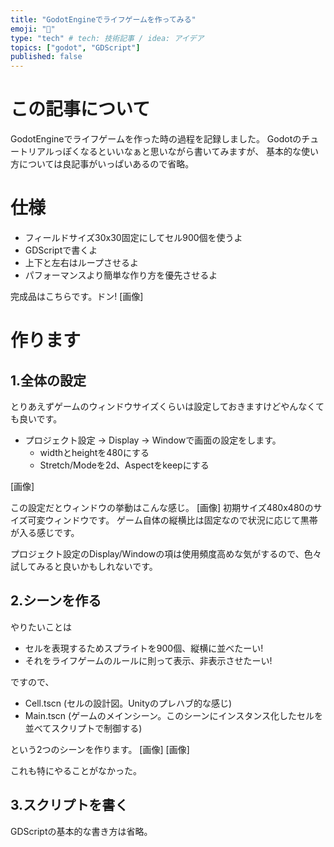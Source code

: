 ```yaml
---
title: "GodotEngineでライフゲームを作ってみる"
emoji: "🎉"
type: "tech" # tech: 技術記事 / idea: アイデア
topics: ["godot", "GDScript"]
published: false
---
```

# この記事について
GodotEngineでライフゲームを作った時の過程を記録しました。
Godotのチュートリアルっぽくなるといいなぁと思いながら書いてみますが、
基本的な使い方については良記事がいっぱいあるので省略。

# 仕様
- フィールドサイズ30x30固定にしてセル900個を使うよ
- GDScriptで書くよ
- 上下と左右はループさせるよ 
- パフォーマンスより簡単な作り方を優先させるよ

完成品はこちらです。ドン!
[画像]

# 作ります
## 1.全体の設定
とりあえずゲームのウィンドウサイズくらいは設定しておきますけどやんなくても良いです。

- プロジェクト設定 -> Display -> Windowで画面の設定をします。
    - widthとheightを480にする
    - Stretch/Modeを2d、Aspectをkeepにする

[画像]

この設定だとウィンドウの挙動はこんな感じ。
[画像]
初期サイズ480x480のサイズ可変ウィンドウです。
ゲーム自体の縦横比は固定なので状況に応じて黒帯が入る感じです。

プロジェクト設定のDisplay/Windowの項は使用頻度高めな気がするので、色々試してみると良いかもしれないです。

## 2.シーンを作る
やりたいことは

- セルを表現するためスプライトを900個、縦横に並べたーい!
- それをライフゲームのルールに則って表示、非表示させたーい!

ですので、
- Cell.tscn (セルの設計図。Unityのプレハブ的な感じ)
- Main.tscn (ゲームのメインシーン。このシーンにインスタンス化したセルを並べてスクリプトで制御する)

という2つのシーンを作ります。
[画像]
[画像]

これも特にやることがなかった。

## 3.スクリプトを書く
GDScriptの基本的な書き方は省略。

